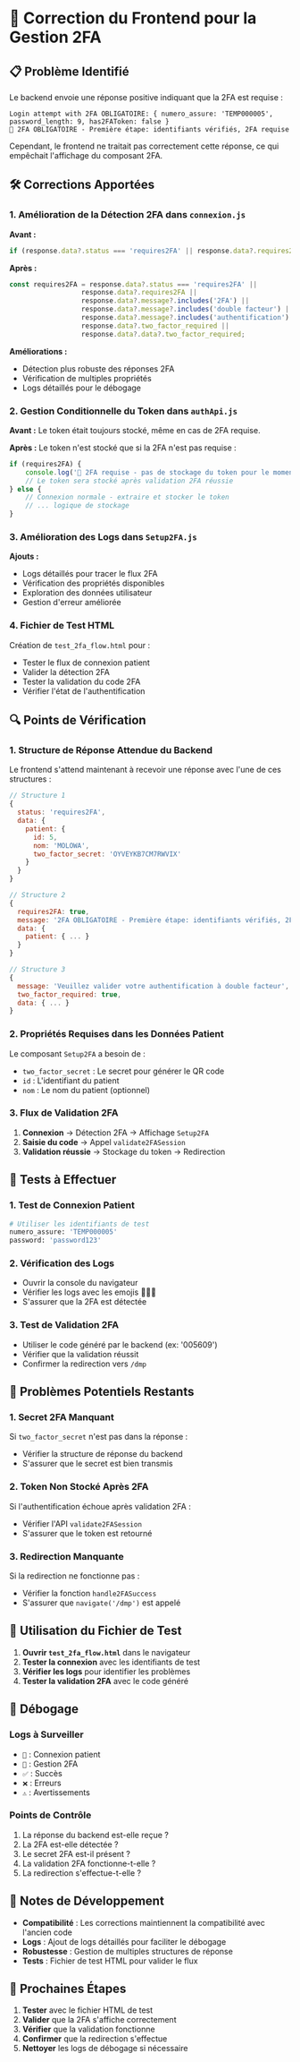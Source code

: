 # 🔐 Correction du Frontend pour la Gestion 2FA

## 📋 Problème Identifié

Le backend envoie une réponse positive indiquant que la 2FA est requise :
```
Login attempt with 2FA OBLIGATOIRE: { numero_assure: 'TEMP000005', password_length: 9, has2FAToken: false }
🔐 2FA OBLIGATOIRE - Première étape: identifiants vérifiés, 2FA requise
```

Cependant, le frontend ne traitait pas correctement cette réponse, ce qui empêchait l'affichage du composant 2FA.

## 🛠️ Corrections Apportées

### 1. **Amélioration de la Détection 2FA dans `connexion.js`**

**Avant :**
```javascript
if (response.data?.status === 'requires2FA' || response.data?.requires2FA) {
```

**Après :**
```javascript
const requires2FA = response.data?.status === 'requires2FA' || 
                  response.data?.requires2FA || 
                  response.data?.message?.includes('2FA') ||
                  response.data?.message?.includes('double facteur') ||
                  response.data?.message?.includes('authentification') ||
                  response.data?.two_factor_required ||
                  response.data?.data?.two_factor_required;
```

**Améliorations :**
- Détection plus robuste des réponses 2FA
- Vérification de multiples propriétés
- Logs détaillés pour le débogage

### 2. **Gestion Conditionnelle du Token dans `authApi.js`**

**Avant :** Le token était toujours stocké, même en cas de 2FA requise.

**Après :** Le token n'est stocké que si la 2FA n'est pas requise :
```javascript
if (requires2FA) {
    console.log('🔐 2FA requise - pas de stockage du token pour le moment');
    // Le token sera stocké après validation 2FA réussie
} else {
    // Connexion normale - extraire et stocker le token
    // ... logique de stockage
}
```

### 3. **Amélioration des Logs dans `Setup2FA.js`**

**Ajouts :**
- Logs détaillés pour tracer le flux 2FA
- Vérification des propriétés disponibles
- Exploration des données utilisateur
- Gestion d'erreur améliorée

### 4. **Fichier de Test HTML**

Création de `test_2fa_flow.html` pour :
- Tester le flux de connexion patient
- Valider la détection 2FA
- Tester la validation du code 2FA
- Vérifier l'état de l'authentification

## 🔍 Points de Vérification

### 1. **Structure de Réponse Attendue du Backend**

Le frontend s'attend maintenant à recevoir une réponse avec l'une de ces structures :

```javascript
// Structure 1
{
  status: 'requires2FA',
  data: {
    patient: {
      id: 5,
      nom: 'MOLOWA',
      two_factor_secret: 'OYVEYKB7CM7RWVIX'
    }
  }
}

// Structure 2
{
  requires2FA: true,
  message: '2FA OBLIGATOIRE - Première étape: identifiants vérifiés, 2FA requise',
  data: {
    patient: { ... }
  }
}

// Structure 3
{
  message: 'Veuillez valider votre authentification à double facteur',
  two_factor_required: true,
  data: { ... }
}
```

### 2. **Propriétés Requises dans les Données Patient**

Le composant `Setup2FA` a besoin de :
- `two_factor_secret` : Le secret pour générer le QR code
- `id` : L'identifiant du patient
- `nom` : Le nom du patient (optionnel)

### 3. **Flux de Validation 2FA**

1. **Connexion** → Détection 2FA → Affichage `Setup2FA`
2. **Saisie du code** → Appel `validate2FASession`
3. **Validation réussie** → Stockage du token → Redirection

## 🧪 Tests à Effectuer

### 1. **Test de Connexion Patient**
```bash
# Utiliser les identifiants de test
numero_assure: 'TEMP000005'
password: 'password123'
```

### 2. **Vérification des Logs**
- Ouvrir la console du navigateur
- Vérifier les logs avec les emojis 🔵🔐✅
- S'assurer que la 2FA est détectée

### 3. **Test de Validation 2FA**
- Utiliser le code généré par le backend (ex: '005609')
- Vérifier que la validation réussit
- Confirmer la redirection vers `/dmp`

## 🚨 Problèmes Potentiels Restants

### 1. **Secret 2FA Manquant**
Si `two_factor_secret` n'est pas dans la réponse :
- Vérifier la structure de réponse du backend
- S'assurer que le secret est bien transmis

### 2. **Token Non Stocké Après 2FA**
Si l'authentification échoue après validation 2FA :
- Vérifier l'API `validate2FASession`
- S'assurer que le token est retourné

### 3. **Redirection Manquante**
Si la redirection ne fonctionne pas :
- Vérifier la fonction `handle2FASuccess`
- S'assurer que `navigate('/dmp')` est appelé

## 📱 Utilisation du Fichier de Test

1. **Ouvrir `test_2fa_flow.html`** dans le navigateur
2. **Tester la connexion** avec les identifiants de test
3. **Vérifier les logs** pour identifier les problèmes
4. **Tester la validation 2FA** avec le code généré

## 🔧 Débogage

### Logs à Surveiller
- `🔵` : Connexion patient
- `🔐` : Gestion 2FA
- `✅` : Succès
- `❌` : Erreurs
- `⚠️` : Avertissements

### Points de Contrôle
1. La réponse du backend est-elle reçue ?
2. La 2FA est-elle détectée ?
3. Le secret 2FA est-il présent ?
4. La validation 2FA fonctionne-t-elle ?
5. La redirection s'effectue-t-elle ?

## 📝 Notes de Développement

- **Compatibilité** : Les corrections maintiennent la compatibilité avec l'ancien code
- **Logs** : Ajout de logs détaillés pour faciliter le débogage
- **Robustesse** : Gestion de multiples structures de réponse
- **Tests** : Fichier de test HTML pour valider le flux

## 🎯 Prochaines Étapes

1. **Tester** avec le fichier HTML de test
2. **Valider** que la 2FA s'affiche correctement
3. **Vérifier** que la validation fonctionne
4. **Confirmer** que la redirection s'effectue
5. **Nettoyer** les logs de débogage si nécessaire
